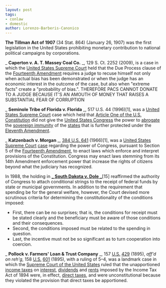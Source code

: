 ```yaml
---
layout: post
tags: 
- conlaw 
- domestic
author: Lorenzo-Barberis-Canonico
---
```

**The Tillman Act of 1907** (34 Stat. 864) (January 26, 1907) was the first legislation in the United States prohibiting monetary contribution to national political campaigns by corporations.

_ **Caperton v. A. T. Massey Coal Co.** _, 129 S. Ct. 2252 (2009), is a case in which the [United States Supreme Court](http://en.wikipedia.org/wiki/Supreme_Court_of_the_United_States) held that the Due Process clause of the [Fourteenth Amendment](http://en.wikipedia.org/wiki/Fourteenth_Amendment_to_the_United_States_Constitution) requires a judge to recuse himself not only when actual bias has been demonstrated or when the judge has an economic interest in the outcome of the case, but also when "extreme facts" create a "probability of bias.". THEREFORE PACS CANNOT DONATE TO A JUDGE BECAUSE IT'S AN AMOUTH OF MONEY THAT RAISES A SUBSTANTIAL FEAR OF CORRUPTION

_ **Seminole Tribe of Florida v. Florida** _, 517 U.S. 44 (1996)[1], was a [United States Supreme Court](http://en.wikipedia.org/wiki/Supreme_Court_of_the_United_States) case which held that [Article One of the U.S. Constitution](http://en.wikipedia.org/wiki/Article_One_of_the_U.S._Constitution) did not give the [United States Congress](http://en.wikipedia.org/wiki/United_States_Congress) the power to [abrogate](http://en.wikipedia.org/wiki/Abrogation_doctrine) the [sovereign immunity](http://en.wikipedia.org/wiki/Sovereign_immunity) of the [states](http://en.wikipedia.org/wiki/U.S._state) that is further protected under the [Eleventh Amendment](http://en.wikipedia.org/wiki/Eleventh_Amendment_to_the_U.S._Constitution).

_ **Katzenbach v. Morgan** _, [384 U.S. 641](http://en.wikipedia.org/wiki/Case_citation) (1966)[1], was a [United States](http://en.wikipedia.org/wiki/United_States) [Supreme Court](http://en.wikipedia.org/wiki/Supreme_Court_of_the_United_States) [case](http://en.wikipedia.org/wiki/List_of_United_States_Supreme_Court_cases) regarding the power of Congress, pursuant to Section 5 of the [Fourteenth Amendment](http://en.wikipedia.org/wiki/Fourteenth_Amendment_to_the_United_States_Constitution), to enact laws which enforce and interpret provisions of the Constitution. Congress may enact laws stemming from its 14th Amendment enforcement power that increase the rights of citizens beyond what the judiciary has recognized.

In 1988, the holding in [_ **South Dakota v. Dole** _](http://en.wikipedia.org/wiki/South_Dakota_v._Dole)[15] reaffirmed the authority of Congress to attach conditional strings to the receipt of federal funds by state or municipal governments. In addition to the requirement that spending be for the general welfare, however, the Court devised more scrutinous criteria for determining the constitutionality of the conditions imposed:

- First, there can be no surprises; that is, the conditions for receipt must be stated clearly and the beneficiary must be aware of those conditions and their consequences.
- Second, the conditions imposed must be related to the spending in question.
- Last, the incentive must not be so significant as to turn cooperation into coercion.

_ **Pollock v. Farmers' Loan & Trust Company** _, 157 [U.S.](http://en.wikipedia.org/wiki/United_States_Reports) [429](https://supreme.justia.com/us/157/429/case.html) (1895), _aff'd on reh'g_, 158 [U.S.](http://en.wikipedia.org/wiki/United_States_Reports) [601](https://supreme.justia.com/us/158/601/case.html) (1895), with a ruling of 5–4, was a landmark case in which the [Supreme Court of the United States](http://en.wikipedia.org/wiki/Supreme_Court_of_the_United_States) ruled that the unapportioned [income taxes](http://en.wikipedia.org/wiki/Income_taxes) on [interest](http://en.wikipedia.org/wiki/Interest), [dividends](http://en.wikipedia.org/wiki/Dividends) and [rents](http://en.wikipedia.org/wiki/Rents) imposed by the Income Tax Act of 1894 were, in effect, [direct taxes](http://en.wikipedia.org/wiki/Direct_tax), and were unconstitutional because they violated the provision that direct taxes be apportioned.
